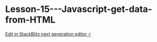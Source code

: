 # Lesson-15---Javascript-get-data-from-HTML

[Edit in StackBlitz next generation editor ⚡️](https://stackblitz.com/~/github.com/enwkurs/Lesson-15---Javascript-get-data-from-HTML)